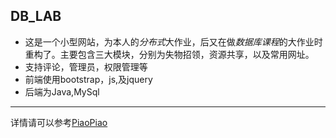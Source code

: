 ## DB_LAB
* 这是一个小型网站，为本人的*分布式*大作业，后又在做*数据库课程*的大作业时重构了。主要包含三大模块，分别为失物招领，资源共享，以及常用网址。
* 支持评论，管理员，权限管理等
* 前端使用bootstrap，js,及jquery
* 后端为Java,MySql
***
详情请可以参考[PiaoPiao](http://piaopiao.site:8080)




